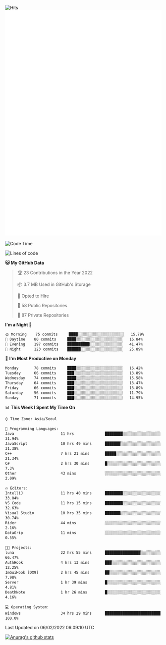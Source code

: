 ![Hits](https://hits.seeyoufarm.com/api/count/incr/badge.svg?url=https%3A%2F%2Fgithub.com%2Fkokose1234&count_bg=%2379C83D&title_bg=%23555555&icon=apple.svg&icon_color=%23E7E7E7&title=hits&edge_flat=false)
<br/>
![Metrics](https://github.com/kokose1234/kokose1234/blob/main/github-metrics.svg)

<!--START_SECTION:waka-->
![Code Time](http://img.shields.io/badge/Code%20Time-451%20hrs%2010%20mins-blue)

![Lines of code](https://img.shields.io/badge/From%20Hello%20World%20I%27ve%20Written-8%20Million%20lines%20of%20code-blue)

**🐱 My GitHub Data** 

> 🏆 23 Contributions in the Year 2022
 > 
> 📦 3.7 MB Used in GitHub's Storage 
 > 
> 💼 Opted to Hire
 > 
> 📜 58 Public Repositories 
 > 
> 🔑 87 Private Repositories  
 > 
**I'm a Night 🦉** 

```text
🌞 Morning    75 commits     ████░░░░░░░░░░░░░░░░░░░░░   15.79% 
🌆 Daytime    80 commits     ████░░░░░░░░░░░░░░░░░░░░░   16.84% 
🌃 Evening    197 commits    ██████████░░░░░░░░░░░░░░░   41.47% 
🌙 Night      123 commits    ██████░░░░░░░░░░░░░░░░░░░   25.89%

```
📅 **I'm Most Productive on Monday** 

```text
Monday       78 commits     ████░░░░░░░░░░░░░░░░░░░░░   16.42% 
Tuesday      66 commits     ███░░░░░░░░░░░░░░░░░░░░░░   13.89% 
Wednesday    74 commits     ████░░░░░░░░░░░░░░░░░░░░░   15.58% 
Thursday     64 commits     ███░░░░░░░░░░░░░░░░░░░░░░   13.47% 
Friday       66 commits     ███░░░░░░░░░░░░░░░░░░░░░░   13.89% 
Saturday     56 commits     ███░░░░░░░░░░░░░░░░░░░░░░   11.79% 
Sunday       71 commits     ███░░░░░░░░░░░░░░░░░░░░░░   14.95%

```


📊 **This Week I Spent My Time On** 

```text
⌚︎ Time Zone: Asia/Seoul

💬 Programming Languages: 
Java                     11 hrs              ████████░░░░░░░░░░░░░░░░░   31.94% 
JavaScript               10 hrs 49 mins      ███████░░░░░░░░░░░░░░░░░░   31.38% 
C++                      7 hrs 21 mins       █████░░░░░░░░░░░░░░░░░░░░   21.34% 
C#                       2 hrs 30 mins       █░░░░░░░░░░░░░░░░░░░░░░░░   7.3% 
Other                    43 mins             ░░░░░░░░░░░░░░░░░░░░░░░░░   2.09%

🔥 Editors: 
IntelliJ                 11 hrs 40 mins      ████████░░░░░░░░░░░░░░░░░   33.84% 
VS Code                  11 hrs 15 mins      ████████░░░░░░░░░░░░░░░░░   32.63% 
Visual Studio            10 hrs 35 mins      ███████░░░░░░░░░░░░░░░░░░   30.74% 
Rider                    44 mins             ░░░░░░░░░░░░░░░░░░░░░░░░░   2.16% 
DataGrip                 11 mins             ░░░░░░░░░░░░░░░░░░░░░░░░░   0.55%

🐱‍💻 Projects: 
luna                     22 hrs 55 mins      ████████████████░░░░░░░░░   66.47% 
AuthHook                 4 hrs 13 mins       ███░░░░░░░░░░░░░░░░░░░░░░   12.25% 
ImGuiHook [DX9]          2 hrs 45 mins       ██░░░░░░░░░░░░░░░░░░░░░░░   7.98% 
Server                   1 hr 39 mins        █░░░░░░░░░░░░░░░░░░░░░░░░   4.81% 
DeathNote                1 hr 26 mins        █░░░░░░░░░░░░░░░░░░░░░░░░   4.16%

💻 Operating System: 
Windows                  34 hrs 29 mins      █████████████████████████   100.0%

```


 Last Updated on 06/02/2022 06:09:10 UTC
<!--END_SECTION:waka-->

[![Anurag's github stats](https://github-readme-stats.vercel.app/api?username=kokose1234&theme=dracula)](https://github.com/anuraghazra/github-readme-stats)



	

